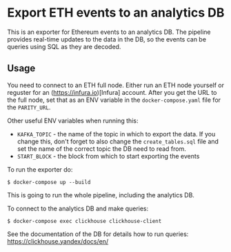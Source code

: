 # Export ETH events to an analytics DB

This is an exporter for Ethereum events to an analytics DB. The pipeline provides real-time updates to the data in the DB, so the events can be queries using SQL as they are decoded.

## Usage

You need to connect to an ETH full node. Either run an ETH node yourself or reguster for an (https://infura.io)[Infura] account. After you get the URL to the full node, set that as an ENV variable in the `docker-compose.yaml` file for the `PARITY_URL`.

Other useful ENV variables when running this:

* `KAFKA_TOPIC` - the name of the topic in which to export the data. If you change this, don't forget to also change the `create_tables.sql` file and set the name of the correct topic the DB need to read from.
* `START_BLOCK` - the block from which to start exporting the events

To run the exporter do:

```
$ docker-compose up --build
```

This is going to run the whole pipeline, including the analytics DB.

To connect to the analytics DB and make queries:

```
$ docker-compose exec clickhouse clickhouse-client
```

See the documentation of the DB for details how to run queries: https://clickhouse.yandex/docs/en/